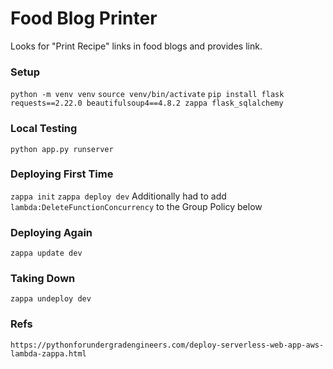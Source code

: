 # Food Blog Printer
Looks for "Print Recipe" links in food blogs and provides link.

### Setup
`python -m venv venv`
`source venv/bin/activate`
`pip install flask requests==2.22.0 beautifulsoup4==4.8.2 zappa flask_sqlalchemy`

### Local Testing
`python app.py runserver`

### Deploying First Time
`zappa init`
`zappa deploy dev`
Additionally had to add `lambda:DeleteFunctionConcurrency` to the Group Policy below


### Deploying Again
`zappa update dev`

### Taking Down
`zappa undeploy dev`

### Refs
`https://pythonforundergradengineers.com/deploy-serverless-web-app-aws-lambda-zappa.html`
